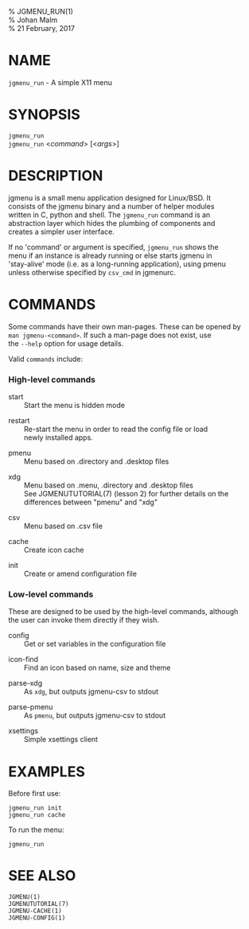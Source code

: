 % JGMENU_RUN(1)  
% Johan Malm  
% 21 February, 2017

# NAME

`jgmenu_run` - A simple X11 menu

# SYNOPSIS

`jgmenu_run`  
`jgmenu_run` <*command*> \[<*args*>]

# DESCRIPTION

jgmenu is a small menu application designed for Linux/BSD. It  
consists of the jgmenu binary and a number of helper modules  
written in C, python and shell. The `jgmenu_run` command is an  
abstraction layer which hides the plumbing of components and  
creates a simpler user interface.

If no 'command' or argument is specified, `jgmenu_run` shows the  
menu if an instance is already running or else starts jgmenu in  
'stay-alive' mode (i.e. as a long-running application), using pmenu  
unless otherwise specified by `csv_cmd` in jgmenurc.

# COMMANDS

Some commands have their own man-pages. These can be opened by  
`man jgmenu-<command>`. If such a man-page does not exist, use  
the `--help` option for usage details.

Valid `commands` include:

### High-level commands

start  
        Start the menu is hidden mode

restart  
        Re-start the menu in order to read the config file or load  
        newly installed apps.

pmenu  
        Menu based on .directory and .desktop files

xdg  
        Menu based on .menu, .directory and .desktop files  
        See JGMENUTUTORIAL(7) (lesson 2) for further details on the  
        differences between "pmenu" and "xdg"

csv  
        Menu based on .csv file

cache  
        Create icon cache

init  
        Create or amend configuration file  

### Low-level commands

These are designed to be used by the high-level commands, although  
the user can invoke them directly if they wish.

config  
        Get or set variables in the configuration file  

icon-find  
        Find an icon based on name, size and theme

parse-xdg  
        As `xdg`, but outputs jgmenu-csv to stdout

parse-pmenu  
        As `pmenu`, but outputs jgmenu-csv to stdout

xsettings  
        Simple xsettings client

# EXAMPLES

Before first use:

```
jgmenu_run init
jgmenu_run cache
```

To run the menu:

```
jgmenu_run
```

# SEE ALSO

`JGMENU(1)`  
`JGMENUTUTORIAL(7)`  
`JGMENU-CACHE(1)`  
`JGMENU-CONFIG(1)`  
